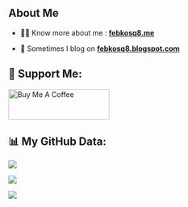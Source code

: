 <!--
**febkosq8/febkosq8** is a ✨ _special_ ✨ repository because its `README.md` (this file) appears on your GitHub profile.-->

## About Me

- 🙋‍♂️ Know more about me : **[febkosq8.me](https://www.febkosq8.me/)**

- 🤔 Sometimes I blog on **[febkosq8.blogspot.com](https://febkosq8.blogspot.com/)**

## 🤝 Support Me:

<a href="https://www.buymeacoffee.com/febkosq8" target="_blank"><img src="https://cdn.buymeacoffee.com/buttons/v2/default-violet.png" alt="Buy Me A Coffee" height="60px" width="200px"></a>

## 📊 My GitHub Data:

![ ](https://github-readme-stats.vercel.app/api?username=febkosq8&theme=gruvbox&hide_border=false&include_all_commits=true&count_private=true)
</br>

![ ](https://github-readme-stats.vercel.app/api/top-langs/?username=febkosq8&theme=gruvbox&hide_border=false&include_all_commits=true&count_private=true&layout=compact)

![ ](https://serve.febkosq8.me/imgAnalytics/febkosq8)
